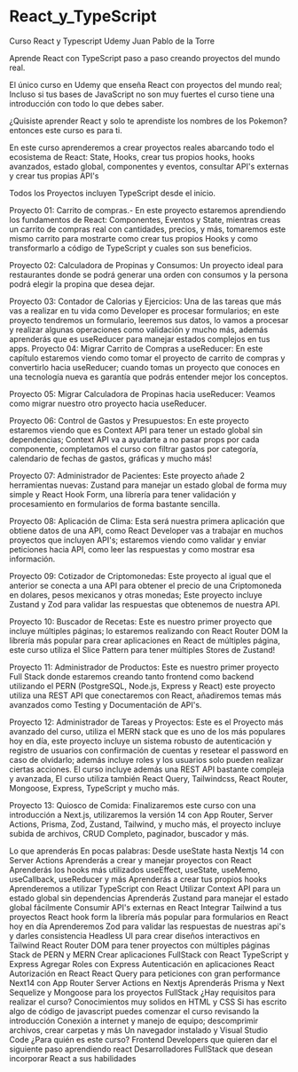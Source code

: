 # React_y_TypeScript
Curso React y Typescript Udemy Juan Pablo de la Torre

Aprende React con TypeScript paso a paso creando proyectos del mundo real.

El único curso en Udemy que enseña React con proyectos del mundo real; Incluso si tus bases de JavaScript no son muy fuertes el curso tiene una introducción con todo lo que debes saber.

¿Quisiste aprender React y solo te aprendiste los nombres de los Pokemon? entonces este curso es para ti.

En este curso aprenderemos a crear proyectos reales abarcando todo el ecosistema de React: State, Hooks, crear tus propios hooks, hooks avanzados, estado global, componentes y eventos, consultar API's externas y crear tus propias API's

Todos los Proyectos incluyen TypeScript desde el inicio.

Proyecto 01: Carrito de compras.- En este proyecto estaremos aprendiendo los fundamentos de React: Componentes, Eventos y State, mientras creas un carrito de compras real con cantidades, precios, y más, tomaremos este mismo carrito para mostrarte como crear tus propios Hooks y como transformarlo a código de TypeScript y cuales son sus beneficios.

Proyecto 02: Calculadora de Propinas y Consumos: Un proyecto ideal para restaurantes donde se podrá generar una orden con consumos y la persona podrá elegir la propina que desea dejar.

Proyecto 03: Contador de Calorias y Ejercicios: Una de las tareas que más vas a realizar en tu vida como Developer es procesar formularios; en este proyecto tendremos un formulario, leeremos sus datos, lo vamos a procesar y realizar algunas operaciones como validación y mucho más, además aprenderás que es useReducer para manejar estados complejos en tus apps.
Proyecto 04: Migrar Carrito de Compras a useReducer: En este capítulo estaremos viendo como tomar el proyecto de carrito de compras y convertirlo hacia useReducer; cuando tomas un proyecto que conoces en una tecnología nueva es garantía que podrás entender mejor los conceptos.

Proyecto 05: Migrar Calculadora de Propinas hacia useReducer: Veamos como migrar nuestro otro proyecto hacia useReducer.

Proyecto 06: Control de Gastos y Presupuestos: En este proyecto estaremos viendo que es Context API para tener un estado global sin dependencias; Context API va a ayudarte a no pasar props por cada componente, completamos el curso con filtrar gastos por categoría, calendario de fechas de gastos, gráficas y mucho más!

Proyecto 07: Administrador de Pacientes: Este proyecto añade 2 herramientas nuevas: Zustand para manejar un estado global de forma muy simple y React Hook Form, una librería para tener validación y procesamiento en formularios de forma bastante sencilla.

Proyecto 08: Aplicación de Clima: Esta será nuestra primera aplicación que obtiene datos de una API, como React Developer vas a trabajar en muchos proyectos que incluyen API's; estaremos viendo como validar y enviar peticiones hacia API, como leer las respuestas y como mostrar esa información.

Proyecto 09: Cotizador de Criptomonedas: Este proyecto al igual que el anterior se conecta a una API para obtener el precio de una Criptomoneda en dolares, pesos mexicanos y otras monedas; Este proyecto incluye Zustand y Zod para validar las respuestas que obtenemos de nuestra API.

Proyecto 10: Buscador de Recetas: Este es nuestro primer proyecto que incluye múltiples páginas; lo estaremos realizando con React Router DOM la librería más popular para crear aplicaciones en React de múltiples página, este curso utiliza el Slice Pattern para tener múltiples Stores de Zustand!

Proyecto 11: Administrador de Productos: Este es nuestro primer proyecto Full Stack donde estaremos creando tanto frontend como backend utilizando el PERN (PostgreSQL, Node.js, Express y React) este proyecto utiliza una REST API que conectaremos con React, añadiremos temas más avanzados como Testing y Documentación de API's.

Proyecto 12: Administrador de Tareas y Proyectos:  Este es el Proyecto más avanzado del curso, utiliza el MERN stack que es uno de los más populares hoy en día, este proyecto incluye un sistema robusto de autenticación y registro de usuarios con confirmación de cuentas y resetear el password en caso de olvidarlo; además incluye roles y los usuarios solo pueden realizar ciertas acciones. El curso incluye además una REST API bastante compleja y avanzada, El curso utiliza también React Query, Tailwindcss, React Router, Mongoose, Express, TypeScript y mucho más.

Proyecto 13: Quiosco de Comida: Finalizaremos este curso con una introducción a Next.js, utilizaremos la versión 14 con App Router, Server Actions, Prisma, Zod, Zustand, Tailwind, y mucho más, el proyecto incluye subida de archivos, CRUD Completo, paginador, buscador y más.

Lo que aprenderás
En pocas palabras: Desde useState hasta Nextjs 14 con Server Actions
Aprenderás a crear y manejar proyectos con React
Aprenderás los hooks más utilizados useEffect, useState, useMemo, useCallback, useReducer y más
Aprenderás a crear tus propios hooks
Aprenderemos a utilizar TypeScript con React
Utilizar Context API para un estado global sin dependencias
Aprenderás Zustand para manejar el estado global fácilmente
Consumir API's externas en React
Integrar Tailwind a tus proyectos
React hook form la librería más popular para formularios en React hoy en día
Aprenderemos Zod para validar las respuestas de nuestras api's y darles consistencia
Headless UI para crear diseños interactivos en Tailwind
React Router DOM para tener proyectos con múltiples páginas
Stack de PERN y MERN
Crear aplicaciones FullStack con React TypeScript y Express
Agregar Roles con Express
Autenticación en aplicaciones React
Autorización en React
React Query para peticiones con gran performance
Next14 con App Router
Server Actions en Nextjs
Aprenderás Prisma y Next
Sequelize y Mongoose para los proyectos FullStack
¿Hay requisitos para realizar el curso?
Conocimientos muy solidos en HTML y CSS
Si has escrito algo de código de javascript puedes comenzar el curso revisando la introducción
Conexión a internet y manejo de equipo; descomprimir archivos, crear carpetas y más
Un navegador instalado y Visual Studio Code
¿Para quién es este curso?
Frontend Developers que quieren dar el siguiente paso aprendiendo react
Desarrolladores FullStack que desean incorporar React a sus habilidades
